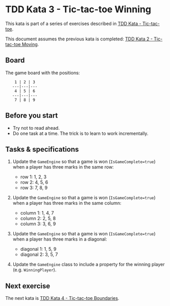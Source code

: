 # TDD Kata 3 - Tic-tac-toe Winning

This kata is part of a series of exercises described in [TDD Kata - Tic-tac-toe](tdd_kata_intro.md).

This document assumes the previous kata is completed: [TDD Kata 2 - Tic-tac-toe Moving](tdd_kata2.md).

## Board

The game board with the positions:

```
    1 | 2 | 3
   ---|---|---
    4 | 5 | 6
   ---|---|---
    7 | 8 | 9
```

## Before you start

- Try not to read ahead.
- Do one task at a time. The trick is to learn to work incrementally.

## Tasks & specifications

1. Update the `GameEngine` so that a game is won (`IsGameComplete=true`) when a player has three marks in the same row:
    - row 1: 1, 2, 3
    - row 2: 4, 5, 6
    - row 3: 7, 8, 9

2. Update the `GameEngine` so that a game is won (`IsGameComplete=true`) when a player has three marks in the same column:
    - column 1: 1, 4, 7
    - column 2: 2, 5, 8
    - column 3: 3, 6, 9

3. Update the `GameEngine` so that a game is won (`IsGameComplete=true`) when a player has three marks in a diagonal:
    - diagonal 1: 1, 5, 9
    - diagonal 2: 3, 5, 7

4.  Update the `GameEngine` class to include a property for the winning player (e.g. `WinningPlayer`).

## Next exercise

The next kata is [TDD Kata 4 - Tic-tac-toe Boundaries](tdd_kata4.md).